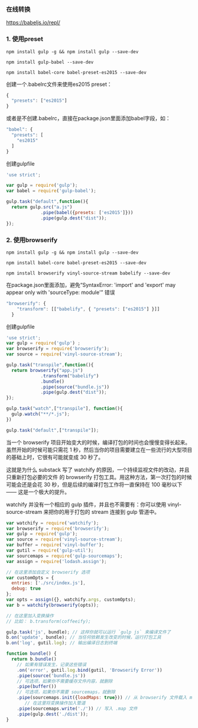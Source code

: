 ### 在线转换

https://babeljs.io/repl/

### 1. 使用preset

`npm install gulp -g && npm install gulp --save-dev`

`npm install gulp-babel --save-dev`

`npm install babel-core babel-preset-es2015 --save-dev`

创建一个.babelrc文件来使用es2015 preset：

```javascript
{
  "presets": ["es2015"]
}
```

或者是不创建.babelrc，直接在package.json里面添加babel字段，如：

```javascript
"babel": {
  "presets": [
    "es2015"
  ]
}
```

创建gulpfile

```javascript
'use strict';

var gulp = require('gulp');
var babel = require('gulp-babel');

gulp.task("default",function(){
  return gulp.src("a.js")
             .pipe(babel({presets: ['es2015']}))
             .pipe(gulp.dest("dist"));
});
```

### 2. 使用browserify


`npm install gulp -g && npm install gulp --save-dev`

`npm install babel-core babel-preset-es2015 --save-dev`

`npm install browserify vinyl-source-stream babelify --save-dev`

在package.json里面添加，避免“SyntaxError: 'import' and 'export' may appear only with 'sourceType: module'” 错误

```javascript
"browserify": {
    "transform": [["babelify", { "presets": ["es2015"] }]]
  }
```

创建gulpfile

```javascript
'use strict';
var gulp = require('gulp') ;
var browserify = require('browserify');
var source = require('vinyl-source-stream');

gulp.task("transpile",function(){
  return browserify("app.js")
             .transform("babelify")
             .bundle()
             .pipe(source("bundle.js"))
             .pipe(gulp.dest("dist"));
});

gulp.task("watch",["transpile"], function(){
  gulp.watch("**/*.js");
})

gulp.task("default",["transpile"]);
```

当一个 browserify 项目开始变大的时候，编译打包的时间也会慢慢变得长起来。虽然开始的时候可能只需花 1 秒，然后当你的项目需要建立在一些流行的大型项目的基础上时，它很有可能就变成 30 秒了。

这就是为什么 substack 写了 watchify 的原因，一个持续监视文件的改动，并且 只重新打包必要的文件 的 browserify 打包工具。用这种方法，第一次打包的时候可能会还是会花 30 秒，但是后续的编译打包工作将一直保持在 100 毫秒以下 —— 这是一个极大的提升。

watchify 并没有一个相应的 gulp 插件，并且也不需要有：你可以使用 vinyl-source-stream 来把你的用于打包的 stream 连接到 gulp 管道中。

```javascript
var watchify = require('watchify');
var browserify = require('browserify');
var gulp = require('gulp');
var source = require('vinyl-source-stream');
var buffer = require('vinyl-buffer');
var gutil = require('gulp-util');
var sourcemaps = require('gulp-sourcemaps');
var assign = require('lodash.assign');

// 在这里添加自定义 browserify 选项
var customOpts = {
  entries: ['./src/index.js'],
  debug: true
};
var opts = assign({}, watchify.args, customOpts);
var b = watchify(browserify(opts));

// 在这里加入变换操作
// 比如： b.transform(coffeeify);

gulp.task('js', bundle); // 这样你就可以运行 `gulp js` 来编译文件了
b.on('update', bundle); // 当任何依赖发生改变的时候，运行打包工具
b.on('log', gutil.log); // 输出编译日志到终端

function bundle() {
  return b.bundle()
    // 如果有错误发生，记录这些错误
    .on('error', gutil.log.bind(gutil, 'Browserify Error'))
    .pipe(source('bundle.js'))
    // 可选项，如果你不需要缓存文件内容，就删除
    .pipe(buffer())
    // 可选项，如果你不需要 sourcemaps，就删除
    .pipe(sourcemaps.init({loadMaps: true})) // 从 browserify 文件载入 map
       // 在这里将变换操作加入管道
    .pipe(sourcemaps.write('./')) // 写入 .map 文件
    .pipe(gulp.dest('./dist'));
}
```
